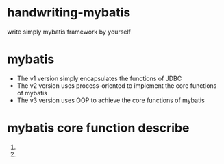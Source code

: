 # handwriting-mybatis
write simply mybatis framework by yourself

# mybatis
- The v1 version simply encapsulates the functions of JDBC
- The v2 version uses process-oriented to implement the core functions of mybatis
- The v3 version uses OOP to achieve the core functions of mybatis

# mybatis core function describe
1. 
2. 

